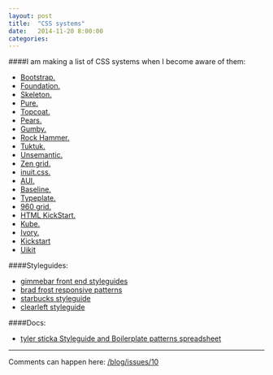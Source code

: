 ```yaml
---
layout: post
title:  "CSS systems"
date:   2014-11-20 8:00:00
categories:
---
```


####I am making a list of CSS systems when I become aware of them:

 - [Bootstrap.](//twitter.github.com/bootstrap)
 - [Foundation.](//foundation.zurb.com)
 - [Skeleton.](//www.getskeleton.com)
 - [Pure.](//purecss.io)
 - [Topcoat.](//topcoat.io)
 - [Pears.](//pea.rs)
 - [Gumby.](//gumbyframework.com)
 - [Rock Hammer.](//malarkey.github.io/Rock-Hammer)
 - [Tuktuk.](//tuktuk.tapquo.com)
 - [Unsemantic.](//www.unsemantic.com)
 - [Zen grid.](//zengrids.com)
 - [inuit.css.](//inuitcss.com)
 - [AUI.](//docs.atlassian.com/aui/latest)
 - [Baseline.](//baselinecss.com)
 - [Typeplate.](//typeplate.com)
 - [960 grid.](//960.gs)
 - [HTML KickStart.](//www.99lime.com/elements)
 - [Kube.](//imperavi.com/kube/stencils)
 - [Ivory.](//weice.in/ivory)
 - [Kickstart](//getkickstart.com)
 - [Uikit](//getuikit.com)



####Styleguides:
 - [gimmebar front end styleguides](//gimmebar.com/collection/4ecd439c2f0aaad734000022/front-end-styleguides)
 - [brad frost responsive patterns](//bradfrost.github.io/this-is-responsive/patterns.html)
 - [starbucks styleguide](//www.starbucks.com/static/reference/styleguide)
 - [clearleft styleguide](//clearleft.com/styleguide/)

####Docs:
 - [tyler sticka Styleguide and Boilerplate patterns spreadsheet](//docs.google.com/spreadsheet/ccc?key=0AiN0QfBTPpOCdDFjWlM0eU1ra21XanZkekxGbjA2WWc)

---

Comments can happen here: [/blog/issues/10](https://github.com/getsetbro/blog/issues/10)